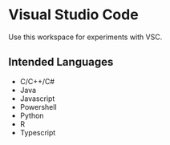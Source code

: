 # Visual Studio Code

Use this workspace for experiments with VSC.

## Intended Languages

* C/C++/C#
* Java
* Javascript
* Powershell
* Python
* R
* Typescript

